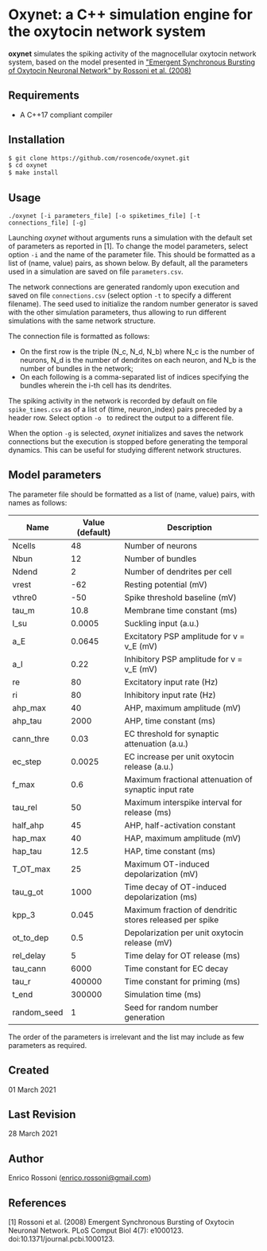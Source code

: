 # Oxynet: a C++ simulation engine for the oxytocin network system  

**oxynet** simulates the spiking activity of the magnocellular oxytocin network system, based on the model presented in ["Emergent Synchronous Bursting of Oxytocin Neuronal Network" by Rossoni et al. (2008)](https://journals.plos.org/ploscompbiol/article?id=10.1371/journal.pcbi.1000123)

## Requirements

* A C++17 compliant compiler

## Installation

```bash
$ git clone https://github.com/rosencode/oxynet.git
$ cd oxynet
$ make install
```

## Usage

`./oxynet [-i parameters_file] [-o spiketimes_file] [-t connections_file] [-g]`

Launching _oxynet_ without arguments runs a simulation with the default set of parameters as reported in [1]. To change the model parameters, select option `-i` and the name of the parameter file. This should be formatted as a list of (name, value) pairs, as shown below. By default, all the parameters used in a simulation are saved on file `parameters.csv`.

The network connections are generated randomly upon execution and saved on file `connections.csv` (select option `-t` to specify a different filename). 
The seed used to initialize the random number generator is saved with the other simulation parameters, thus allowing to run different simulations with the same network structure. 

The connection file is formatted as follows:
* On the first row is the triple (N_c, N_d, N_b) where N_c is the number of neurons, N_d is the number of dendrites on each neuron, and N_b is the number of bundles in the network;
* On each following is a comma-separated list of indices specifying the bundles wherein the i-th cell has its dendrites.

The spiking activity in the network is recorded by default on file `spike_times.csv` as of a list of (time, neuron_index) pairs preceded by a header row. 
Select option `-o ` to redirect the output to a different file. 

When the option `-g` is selected, _oxynet_ initializes and saves the network connections but the execution is stopped before generating the temporal dynamics. This can be useful for studying different network structures.

## Model parameters

The parameter file should be formatted as a list of (name, value) pairs, with names as follows: 

Name | Value (default) | Description
---- | --------------- | -----------
Ncells | 48 | Number of neurons | ...
Nbun | 12 | Number of bundles | ...
Ndend | 2 | Number of dendrites per cell | ... 
vrest |  -62 | Resting potential (mV) | ...
vthre0 | -50 | Spike threshold baseline (mV) 
tau_m | 10.8 | Membrane time constant (ms)
I_su  | 0.0005 | Suckling input (a.u.)
a_E | 0.0645 | Excitatory PSP amplitude for v = v_E (mV)
a_I | 0.22 | Inhibitory PSP amplitude for v = v_E (mV)
re | 80 | Excitatory input rate (Hz)
ri | 80 | Inhibitory input rate (Hz)
ahp_max | 40  | AHP, maximum amplitude (mV)
ahp_tau | 2000 | AHP, time constant (ms)
cann_thre | 0.03 | EC threshold for synaptic attenuation (a.u.) 
ec_step | 0.0025 | EC increase per unit oxytocin release (a.u.)
f_max | 0.6 | Maximum fractional attenuation of synaptic input rate 
tau_rel | 50 | Maximum interspike interval for release (ms) 
half_ahp | 45 | AHP, half-activation constant
hap_max | 40 | HAP, maximum amplitude (mV)
hap_tau | 12.5 | HAP, time constant (ms)
T_OT_max | 25 | Maximum OT-induced depolarization (mV)
tau_g_ot | 1000 | Time decay of OT-induced depolarization (ms)
kpp_3 | 0.045 | Maximum fraction of dendritic stores released per spike
ot_to_dep | 0.5 | Depolarization per unit oxytocin release (mV)
rel_delay | 5 | Time delay for OT release (ms)
tau_cann | 6000 | Time constant for EC decay
tau_r | 400000 | Time constant for priming (ms)
t_end | 300000 | Simulation time (ms) 
random_seed | 1 | Seed for random number generation


The order of the parameters is irrelevant and the list may include as few parameters as required.

## Created 
01 March 2021

## Last Revision 
28 March 2021

## Author
Enrico Rossoni (enrico.rossoni@gmail.com)

## References 
[1] Rossoni et al. (2008) Emergent Synchronous Bursting of Oxytocin Neuronal Network. PLoS Comput Biol 4(7): e1000123. doi:10.1371/journal.pcbi.1000123.
